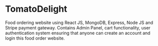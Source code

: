# TomatoDelight
Food ordering website  using React JS, MongoDB, Express, Node JS and Stripe payment gateway. Contains Admin Panel, cart functionality, user authentication system ensuring that anyone can create an account and login this food order website.
